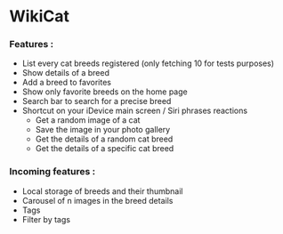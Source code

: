 # WikiCat

### Features :
* List every cat breeds registered (only fetching 10 for tests purposes)
* Show details of a breed
* Add a breed to favorites
* Show only favorite breeds on the home page
* Search bar to search for a precise breed
* Shortcut on your iDevice main screen / Siri phrases reactions
    * Get a random image of a cat
    * Save the image in your photo gallery
    * Get the details of a random cat breed
    * Get the details of a specific cat breed

### Incoming features :
* Local storage of breeds and their thumbnail
* Carousel of n images in the breed details
* Tags
* Filter by tags
